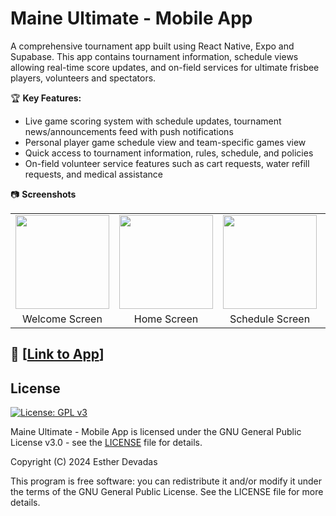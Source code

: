 # Maine Ultimate - Mobile App
A comprehensive tournament app built using React Native, Expo and Supabase. This app contains tournament information, schedule views allowing real-time score updates, and on-field services for ultimate frisbee players, volunteers and spectators.

🏆 **Key Features:**
- Live game scoring system with schedule updates, tournament news/announcements feed with push notifications
- Personal player game schedule view and team-specific games view
- Quick access to tournament information, rules, schedule, and policies
- On-field volunteer service features such as cart requests, water refill requests, and medical assistance

📷 **Screenshots**

<table>
  <tr>
    <td><img src="https://github.com/user-attachments/assets/909099f9-05ec-4b0c-8062-f970cba52452" width="150"/></td>
    <td><img src="https://github.com/user-attachments/assets/a757f2eb-a701-4db2-bff9-1da71dad0f6a" width="150"/></td>
    <td><img src="https://github.com/user-attachments/assets/3e7d6f04-4801-4965-8653-a1a0cb74c12f" width="150"/></td>
    <td><img src="https://github.com/user-attachments/assets/c360f758-02d0-4d51-9b11-6944f9fdeb22" width="150"/></td>
    <td><img src="https://github.com/user-attachments/assets/b322864e-66a1-4e72-93d5-12a6d89a00ca" width="150" /></td>
    <td><img src="https://github.com/user-attachments/assets/a4ce264a-a4ac-430c-9143-538c87704850" width="150" /></td>
  </tr>
  <tr>
    <td align="center">Welcome Screen</td>
    <td align="center">Home Screen</td>
    <td align="center">Schedule Screen</td>
    <td align="center">Schedule Games</td>
    <td align="center">Schedule View</td>
    <td align="center">Info Screen</td>
  </tr>
</table>

## 🍎 [[Link to App](https://apps.apple.com/my/app/maine-ultimate/id6695720383)]

## License

[![License: GPL v3](https://img.shields.io/badge/License-GPLv3-blue.svg)](https://www.gnu.org/licenses/gpl-3.0)

Maine Ultimate - Mobile App is licensed under the GNU General Public License v3.0 - see the [LICENSE](LICENSE) file for details.

Copyright (C) 2024 Esther Devadas

This program is free software: you can redistribute it and/or modify
it under the terms of the GNU General Public License. See the LICENSE file for more details.